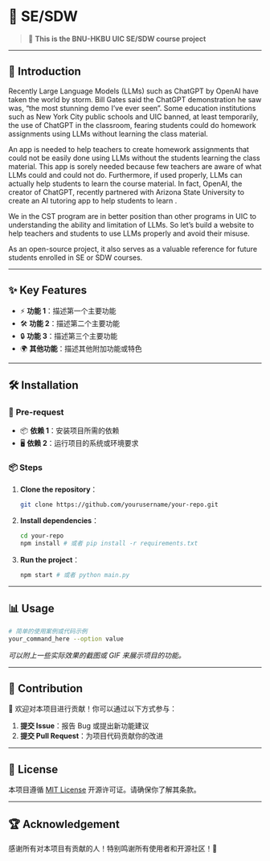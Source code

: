 # 🚀 **SE/SDW** <!-- A Properly Using LLMs in Homework Assignment Helper System -->

> 🌟 **This is the BNU-HKBU UIC SE/SDW course project**

---

## 📖 **Introduction**
Recently Large Language Models (LLMs) such as ChatGPT by OpenAI have taken the world by storm.  Bill Gates said the ChatGPT demonstration he saw was, “the most stunning demo I’ve ever seen”.   Some education institutions such as New York City public schools  and UIC  banned, at least temporarily, the use of ChatGPT in the classroom, fearing students could do homework assignments using LLMs without learning the class material.

An app is needed to help teachers to create homework assignments that could not be easily done using LLMs without the students learning the class material.  This app is sorely needed because few teachers are aware of what LLMs could and could not do.  Furthermore, if used properly, LLMs can actually help students to learn the course material.  In fact, OpenAI, the creator of ChatGPT, recently partnered with Arizona State University to create an AI tutoring app to help students to learn .   

We in the CST program are in better position than other programs in UIC to understanding the ability and limitation of LLMs.  So let’s build a website to help teachers and students to use LLMs properly and avoid their misuse.

As an open-source project, it also serves as a valuable reference for future students enrolled in SE or SDW courses.

---

## ✨ **Key Features**
- ⚡ **功能 1**：描述第一个主要功能
- 🛠️ **功能 2**：描述第二个主要功能
- 🔒 **功能 3**：描述第三个主要功能
- 🌍 **其他功能**：描述其他附加功能或特色

---

## 🛠️ **Installation**
### 🔧 **Pre-request**
- 📦 **依赖 1**：安装项目所需的依赖
- 🖥️ **依赖 2**：运行项目的系统或环境要求

### 📦 **Steps**
1. **Clone the repository**：
   ```bash
   git clone https://github.com/yourusername/your-repo.git
   ```
2. **Install dependencies**：
   ```bash
   cd your-repo
   npm install # 或者 pip install -r requirements.txt
   ```

3. **Run the project**：
   ```bash
   npm start # 或者 python main.py
   ```

---

## 📊 **Usage**
```bash
# 简单的使用案例或代码示例
your_command_here --option value
```
_可以附上一些实际效果的截图或 GIF 来展示项目的功能。_

---

## 🤝 **Contribution**
🙌 欢迎对本项目进行贡献！你可以通过以下方式参与：
1. **提交 Issue**：报告 Bug 或提出新功能建议
2. **提交 Pull Request**：为项目代码贡献你的改进

---

## 📝 **License**
本项目遵循 [MIT License](LICENSE) 开源许可证。请确保你了解其条款。

---

## 🏆 **Acknowledgement**
感谢所有对本项目有贡献的人！特别鸣谢所有使用者和开源社区！💖
